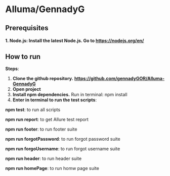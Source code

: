 # Alluma/GennadyG
## Prerequisites
#### 1. Node.js: Install the latest Node.js. Go to https://nodejs.org/en/
## How to run
**Steps**:
1. **Clone the github repository.** **https://github.com/gennadyGOR/Alluma-GennadyG**
2. **Open project**
3. **Install npm dependencies.** Run in terminal: npm install
5. **Enter in terminal to run the test scripts**:
   
**npm test**: to run all scripts

**npm run report**: to get Allure test report

**npm run footer**: to run footer suite

**npm run forgotPassword**: to run forgot password suite

**npm run forgoUsername**: to run forgot username suite

**npm run header**: to run header suite

**npm run homePage**: to run homw page suite